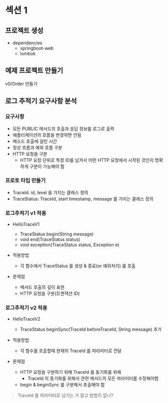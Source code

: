# 섹션 1
## 프로젝트 생성
* dependencies
    * springboot-web
    * lombok
    
## 예제 프로젝트 만들기
v0/Order 만들기 

## 로그 추적기 요구사항 분석
### 요구사항
* 모든 PUBLIC 메서드의 호출과 응답 정보를 로그로 출력
* 애플리케이션의 흐름을 변경하면 안됨
* 메소드 호출에 걸린 시간
* 정상 흐름과 예외 흐름 구분
* HTTP 요청을 구분
  * HTTP 요청 단위로 특정 ID를 남겨서 어떤 HTTP 요청에서 시작된 것인지 명확하게 구분이 가능해야 함
  
### 프로토 타입 만들기
* TraceId: id, level 을 가지는 클래스 정의
* TraceStatus: TraceId, start timestamp, message 를 가지는 클래스 정의

### 로그추적기 v1 적용
* HelloTraceV1
  * TraceStatus begin(String message)
  * void end(TraceStatus status)
  * void exception(TraceStatus status, Exception e)

* 적용방법
  * 각 함수에서 TraceStatus 를 생성 & 종료(or 예외처리) 를 호출

* 문제점
  * 메서드 호출의 깊이 표현
  * HTTP 요청을 구분(트랜잭션 ID)
  
### 로그추적기 v2 적용
* HelloTraceV2
  * TraceStatus beginSync(TraceId beforeTraceId, String message) 추가
  
* 적용방법
  * 각 함수를 호출할때 현재의 TraceId 를 파라미터로 전달
  
* 문제점
  * HTTP 요청을 구분하기 위해 TraceId 를 동기화를 위해
    * TraceId 의 동기화를 위해서 관련 메서드의 모든 파라미터를 수정해야함
  * begin & beginSync 를 구분해서 호출해야 함
  
> TraceId 를 파라미터로 넘기는 거 말고 방법이 없나?